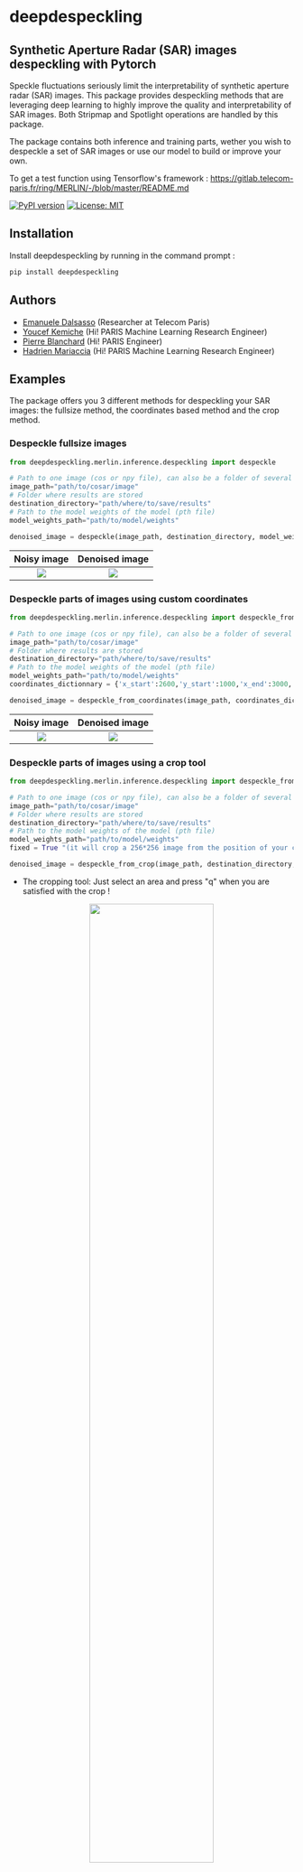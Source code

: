 # deepdespeckling 
## Synthetic Aperture Radar (SAR) images despeckling with Pytorch

Speckle fluctuations seriously limit the interpretability of synthetic aperture radar (SAR) images. This package provides despeckling methods that are leveraging deep learning to highly improve the quality and interpretability of SAR images. Both Stripmap and Spotlight operations are handled by this package. 
 
The package contains both inference and training parts, wether you wish to despeckle a set of SAR images or use our model to build or improve your own.

To get a test function using Tensorflow's framework : https://gitlab.telecom-paris.fr/ring/MERLIN/-/blob/master/README.md

[![PyPI version](https://badge.fury.io/py/deepdespeckling.svg)](https://badge.fury.io/py/deepdespeckling)
[![License: MIT](https://img.shields.io/badge/License-MIT-yellow.svg)](https://opensource.org/licenses/MIT)

## Installation

Install deepdespeckling by running in the command prompt :

```python
pip install deepdespeckling
```

## Authors


* [Emanuele Dalsasso](https://perso.telecom-paristech.fr/dalsasso/) (Researcher at Telecom Paris)
* [Youcef Kemiche](https://www.linkedin.com/in/youcef-kemiche-3095b9174/) (Hi! PARIS Machine Learning Research Engineer)
* [Pierre Blanchard](https://www.linkedin.com/in/pierre-blanchard-28245462/) (Hi! PARIS Engineer)
* [Hadrien Mariaccia](https://www.linkedin.com/in/hadrien-mar/) (Hi! PARIS Machine Learning Research Engineer)


## Examples

The package offers you 3 different methods for despeckling your SAR images: the fullsize method, the coordinates based method and the crop method.

### Despeckle fullsize images

```python
from deepdespeckling.merlin.inference.despeckling import despeckle

# Path to one image (cos or npy file), can also be a folder of several images
image_path="path/to/cosar/image"
# Folder where results are stored
destination_directory="path/where/to/save/results"
# Path to the model weights of the model (pth file)
model_weights_path="path/to/model/weights"

denoised_image = despeckle(image_path, destination_directory, model_weights_path=model_weights_path)
```
Noisy image             |  Denoised image
:----------------------:|:-------------------------:
![](img/entire/noisy.png)  |  ![](img/entire/denoised.png)

### Despeckle parts of images using custom coordinates

```python
from deepdespeckling.merlin.inference.despeckling import despeckle_from_coordinates

# Path to one image (cos or npy file), can also be a folder of several images
image_path="path/to/cosar/image"
# Folder where results are stored
destination_directory="path/where/to/save/results"
# Path to the model weights of the model (pth file)
model_weights_path="path/to/model/weights"
coordinates_dictionnary = {'x_start':2600,'y_start':1000,'x_end':3000,'y_end':1200}

denoised_image = despeckle_from_coordinates(image_path, coordinates_dict, destination_directory, model_weights_path)
```

Noisy image             |  Denoised image
:----------------------:|:-------------------------:
![](img/coordinates/noisy_test_image_data.png)  |  ![](img/coordinates/denoised_test_image_data.png)

### Despeckle parts of images using a crop tool

```python
from deepdespeckling.merlin.inference.despeckling import despeckle_from_crop

# Path to one image (cos or npy file), can also be a folder of several images
image_path="path/to/cosar/image"
# Folder where results are stored
destination_directory="path/where/to/save/results"
# Path to the model weights of the model (pth file)
model_weights_path="path/to/model/weights"
fixed = True "(it will crop a 256*256 image from the position of your click)" or False "(you will draw free-handly the area of your interest)"

denoised_image = despeckle_from_crop(image_path, destination_directory, model_weights_path, fixed=False)
```

* The cropping tool: Just select an area and press "q" when you are satisfied with the crop !

<p align="center">
  <img src="img/crop/crop_example.png" width="66%" class="center">
</p>

* The results:

Noisy cropped image                     |           Denoised cropped image
:-----------------------------------------------------------:|:------------------------------------------:
 <img src="img/crop/noisy_test_image_data.png" width="100%"> | <img src="img/crop/denoised_test_image_data.png" width="1000%">


### Train a new model

1) I want to train my own model from scratch:
```python
from deepdespeckling.merlin.training.train import create_model, fit_model
nb_epoch=1

# schedule the learning rate
lr = 0.001 * np.ones([nb_epoch])
lr[6:20] = lr[0]/10
lr[20:] = lr[0]/100
seed=1

training_set_directory="path/to/the/training/data"
validation_set_directory="path/to/the/test/data"
save_directory="path/where/to/save/results"
sample_directory="path/to/sample/data"
from_pretrained=False

model=create_model(batch_size=12,val_batch_size=1,device=torch.device("cuda:0" if torch.cuda.is_available() else "cpu"),from_pretrained=from_pretrained)
fit_model(model, lr, nb_epoch, training_set_directory, validation_set_directory, sample_directory, save_directory, seed=2)

```

2) I want to train a model using the pre-trained version :
```python
from deepdespeckling.merlin.training.train import create_model, fit_model
from deepdespeckling.merlin.training.model import Model

nb_epoch=1

# schedule the learning rate
lr = 0.001 * np.ones([nb_epoch])
lr[6:20] = lr[0]/10
lr[20:] = lr[0]/100

training_set_directory="path/to/the/training/data"
validation_set_directory="path/to/the/test/data"
save_directory="path/where/to/save/results"
sample_directory="path/to/sample/data"
from_pretrained=True

model=create_model(Model, batch_size=12, val_batch_size=1, device=torch.device("cuda:0" if torch.cuda.is_available() else "cpu"), from_pretrained=from_pretrained)
fit_model(model, lr, nb_epoch, training_set_directory, validation_set_directory, sample_directory, save_directory, seed=2)
```

# Contribute

- Source Code: https://github.com/hi-paris/deepdespeckling.git

# License

* Free software: MIT

# FAQ

* Please contact us at [engineer@hi-paris.fr](engineer@hi-paris.fr)

# References

[1] DALSASSO, Emanuele, DENIS, Loïc, et TUPIN, Florence. [As if by magic: self-supervised training of deep despeckling networks with MERLIN](https://arxiv.org/pdf/2110.13148.pdf). IEEE Transactions on Geoscience and Remote Sensing, 2021, vol. 60, p. 1-13.
